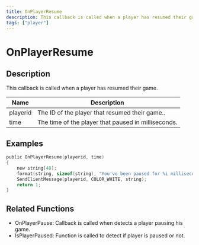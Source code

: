```yaml
---
title: OnPlayerResume
description: This callback is called when a player has resumed their game.
tags: ["player"]
---
```


# OnPlayerResume

<TagLinks />

## Description

This callback is called when a player has resumed their game.

| Name     | Description                        |
| -------- | ---------------------------------- |
| playerid | The ID of the player that resumed their game.. |
| time | The time of the player that paused in milliseconds. |

## Examples

```c
public OnPlayerResume(playerid, time)
{
    new string[48];
    format(string, sizeof(string), "You've been paused for %i milliseconds.", time);
    SendClientMessage(playerid, COLOR_WHITE, string);
    return 1;
}
```

## Related Functions

- OnPlayerPause: Callback is called when detects a player pausing his game.
- IsPlayerPaused: Function is called to detect if player is paused or not.

